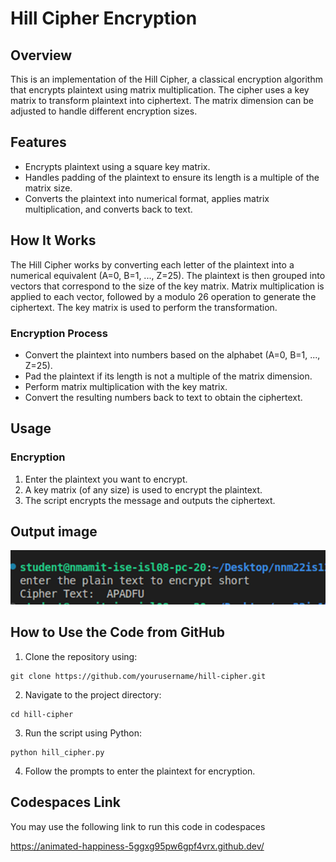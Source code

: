 # Hill Cipher Encryption

## Overview
This is an implementation of the Hill Cipher, a classical encryption algorithm that encrypts plaintext using matrix multiplication. The cipher uses a key matrix to transform plaintext into ciphertext. The matrix dimension can be adjusted to handle different encryption sizes.

## Features
- Encrypts plaintext using a square key matrix.
- Handles padding of the plaintext to ensure its length is a multiple of the matrix size.
- Converts the plaintext into numerical format, applies matrix multiplication, and converts back to text.

## How It Works
The Hill Cipher works by converting each letter of the plaintext into a numerical equivalent (A=0, B=1, ..., Z=25). The plaintext is then grouped into vectors that correspond to the size of the key matrix. Matrix multiplication is applied to each vector, followed by a modulo 26 operation to generate the ciphertext. The key matrix is used to perform the transformation.
### Encryption Process
- Convert the plaintext into numbers based on the alphabet (A=0, B=1, ..., Z=25).
- Pad the plaintext if its length is not a multiple of the matrix dimension.
- Perform matrix multiplication with the key matrix.
- Convert the resulting numbers back to text to obtain the ciphertext.

## Usage
### Encryption
1) Enter the plaintext you want to encrypt.
2) A key matrix (of any size) is used to encrypt the plaintext.
3) The script encrypts the message and outputs the ciphertext.

## Output image
![alt text](image.png)

## How to Use the Code from GitHub
1) Clone the repository using:
```ssh
git clone https://github.com/yourusername/hill-cipher.git
```
2) Navigate to the project directory:
```ssh
cd hill-cipher
```
3) Run the script using Python:
```ssh
python hill_cipher.py
```
4) Follow the prompts to enter the plaintext for encryption.

## Codespaces Link
You may use the following link to run this code in codespaces

https://animated-happiness-5ggxg95pw6gpf4vrx.github.dev/


